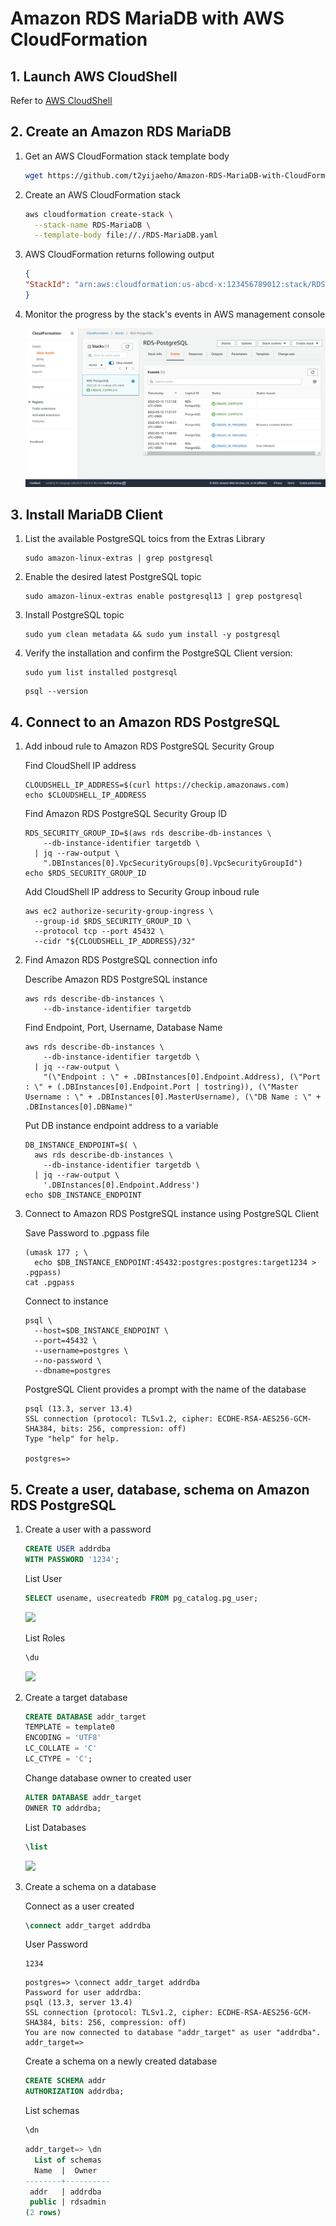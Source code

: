 # Amazon RDS MariaDB with AWS CloudFormation


## 1. Launch AWS CloudShell

Refer to [AWS CloudShell](https://github.com/t2yijaeho/AWS-CloudShell)


## 2. Create an Amazon RDS MariaDB

1. Get an AWS CloudFormation stack template body

    ```bash
    wget https://github.com/t2yijaeho/Amazon-RDS-MariaDB-with-CloudFormation/raw/matia/Template/RDS-MariaDB.yaml
    ```


2. Create an AWS CloudFormation stack

    ```bash
    aws cloudformation create-stack \
      --stack-name RDS-MariaDB \
      --template-body file://./RDS-MariaDB.yaml
    ```

3. AWS CloudFormation returns following output

    ```json
    {
    "StackId": "arn:aws:cloudformation:us-abcd-x:123456789012:stack/RDS-MariaDB/a1b2c3d4-e5f6-78gh-9012-34ijkl56m789"
    }
    ```

4. Monitor the progress by the stack's events in AWS management console

    <img src="https://github.com/t2yijaeho/Amazon-RDS-MariaDB-with-CloudFormation/blob/matia/images/CloudFormation%20Stack%20Creation%20Events.png?raw=true">


## 3. Install MariaDB Client

1. List the available PostgreSQL toics from the Extras Library

    ```console
    sudo amazon-linux-extras | grep postgresql
    ```

2. Enable the desired latest PostgreSQL topic

    ```console
    sudo amazon-linux-extras enable postgresql13 | grep postgresql
    ```

2. Install PostgreSQL topic

    ```console
    sudo yum clean metadata && sudo yum install -y postgresql
    ```

3. Verify the installation and confirm the PostgreSQL Client version:

    ```console
    sudo yum list installed postgresql
    ```
    ```console
    psql --version
    ```


## 4. Connect to an Amazon RDS PostgreSQL

1. Add inboud rule to Amazon RDS PostgreSQL Security Group

    Find CloudShell IP address
    ```console
    CLOUDSHELL_IP_ADDRESS=$(curl https://checkip.amazonaws.com)
    echo $CLOUDSHELL_IP_ADDRESS
    ```
    
    Find Amazon RDS PostgreSQL Security Group ID
    ```console
    RDS_SECURITY_GROUP_ID=$(aws rds describe-db-instances \
        --db-instance-identifier targetdb \
      | jq --raw-output \
        ".DBInstances[0].VpcSecurityGroups[0].VpcSecurityGroupId")
    echo $RDS_SECURITY_GROUP_ID
    ```
    
    Add CloudShell IP address to Security Group inboud rule
    ```console
    aws ec2 authorize-security-group-ingress \
      --group-id $RDS_SECURITY_GROUP_ID \
      --protocol tcp --port 45432 \
      --cidr "${CLOUDSHELL_IP_ADDRESS}/32"
    ```

2. Find Amazon RDS PostgreSQL connection info

    Describe Amazon RDS PostgreSQL instance 
    ```console
    aws rds describe-db-instances \
        --db-instance-identifier targetdb
    ```
    
    Find Endpoint, Port, Username, Database Name
    ```console
    aws rds describe-db-instances \
        --db-instance-identifier targetdb \
      | jq --raw-output \
        "(\"Endpoint : \" + .DBInstances[0].Endpoint.Address), (\"Port : \" + (.DBInstances[0].Endpoint.Port | tostring)), (\"Master Username : \" + .DBInstances[0].MasterUsername), (\"DB Name : \" + .DBInstances[0].DBName)"
    ```
    
    Put DB instance endpoint address to a variable
    ```console
    DB_INSTANCE_ENDPOINT=$( \
      aws rds describe-db-instances \
        --db-instance-identifier targetdb \
      | jq --raw-output \
        '.DBInstances[0].Endpoint.Address')
    echo $DB_INSTANCE_ENDPOINT
    ```

3. Connect to Amazon RDS PostgreSQL instance using PostgreSQL Client 

    Save Password to .pgpass file
    ```console
    (umask 177 ; \
      echo $DB_INSTANCE_ENDPOINT:45432:postgres:postgres:target1234 > .pgpass)
    cat .pgpass
    ```

    Connect to instance
    ```console
    psql \
      --host=$DB_INSTANCE_ENDPOINT \
      --port=45432 \
      --username=postgres \
      --no-password \
      --dbname=postgres
    ```
    
    PostgreSQL Client provides a prompt with the name of the database
    ```console
    psql (13.3, server 13.4)
    SSL connection (protocol: TLSv1.2, cipher: ECDHE-RSA-AES256-GCM-SHA384, bits: 256, compression: off)
    Type "help" for help.

    postgres=>
    ```


## 5. Create a user, database, schema on Amazon RDS PostgreSQL

1. Create a user with a password

    ```sql
    CREATE USER addrdba
    WITH PASSWORD '1234';
    ```
    
    List User
    ```sql
    SELECT usename, usecreatedb FROM pg_catalog.pg_user;
    ```
    <img src="https://github.com/t2yijaeho/Amazon-RDS-PostgreSQL-with-AWS-CloudFormation/blob/matia/images/PostgreSQL%20-%20List%20of%20pg_user.png?raw=true">    
    
    List Roles
    ```sql
    \du
    ```
    <img src="https://github.com/t2yijaeho/Amazon-RDS-PostgreSQL-with-AWS-CloudFormation/blob/matia/images/PostgreSQL%20-%20List%20of%20roles.png?raw=true">

2. Create a target database

    ```sql
    CREATE DATABASE addr_target
    TEMPLATE = template0
    ENCODING = 'UTF8'
    LC_COLLATE = 'C'
    LC_CTYPE = 'C';
    ```
    
    Change database owner to created user
    ```sql
    ALTER DATABASE addr_target
    OWNER TO addrdba;
    ```
    
    List Databases
    ```sql
    \list
    ```
    <img src="https://github.com/t2yijaeho/Amazon-RDS-PostgreSQL-with-AWS-CloudFormation/blob/matia/images/PostgreSQL%20-%20List%20of%20Databases.png?raw=true">

3. Create a schema on a database 

    Connect as a user created
    ```sql
    \connect addr_target addrdba
    ```
    User Password
    ```text
    1234
    ```
    
    ```console
    postgres=> \connect addr_target addrdba
    Password for user addrdba: 
    psql (13.3, server 13.4)
    SSL connection (protocol: TLSv1.2, cipher: ECDHE-RSA-AES256-GCM-SHA384, bits: 256, compression: off)
    You are now connected to database "addr_target" as user "addrdba".
    addr_target=>
    ```
    
    Create a schema on a newly created database 
    ```sql
    CREATE SCHEMA addr
    AUTHORIZATION addrdba;
    ```
    
    List schemas
    ```sql
    \dn
    ```
    
    ```sql
    addr_target=> \dn
      List of schemas
      Name  |  Owner   
    --------+----------
     addr   | addrdba
     public | rdsadmin
    (2 rows)
    ```
